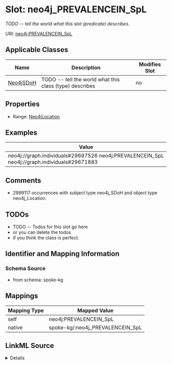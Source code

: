 

# Slot: neo4j_PREVALENCEIN_SpL


_TODO -- tell the world what this slot (predicate) describes._





URI: [neo4j:PREVALENCEIN_SpL](neo4j://graph.schema#PREVALENCEIN_SpL)



<!-- no inheritance hierarchy -->





## Applicable Classes

| Name | Description | Modifies Slot |
| --- | --- | --- |
| [Neo4jSDoH](../classes/Neo4jSDoH.md) | TODO -- tell the world what this class (type) describes |  no  |







## Properties

* Range: [Neo4jLocation](../classes/Neo4jLocation.md)






## Examples

| Value |
| --- |
| neo4j://graph.individuals#29697526 neo4j:PREVALENCEIN_SpL neo4j://graph.individuals#29671883 |

## Comments

* 2999117 occurrences with subject type neo4j_SDoH and object type neo4j_Location.

## TODOs

* TODO -- Todos for this slot go here
* or you can delete the todos
* if you think the class is perfect.

## Identifier and Mapping Information







### Schema Source


* from schema: spoke-kg




## Mappings

| Mapping Type | Mapped Value |
| ---  | ---  |
| self | neo4j:PREVALENCEIN_SpL |
| native | spoke-kg/:neo4j_PREVALENCEIN_SpL |




## LinkML Source

<details>
```yaml
name: neo4j_PREVALENCEIN_SpL
description: TODO -- tell the world what this slot (predicate) describes.
todos:
- TODO -- Todos for this slot go here
- or you can delete the todos
- if you think the class is perfect.
comments:
- 2999117 occurrences with subject type neo4j_SDoH and object type neo4j_Location.
examples:
- value: neo4j://graph.individuals#29697526 neo4j:PREVALENCEIN_SpL neo4j://graph.individuals#29671883
from_schema: spoke-kg
rank: 1000
slot_uri: neo4j:PREVALENCEIN_SpL
alias: neo4j_PREVALENCEIN_SpL
domain_of:
- neo4j_SDoH
range: neo4j_Location

```
</details>